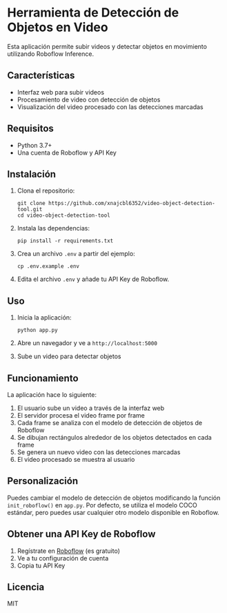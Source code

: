# Herramienta de Detección de Objetos en Video

Esta aplicación permite subir videos y detectar objetos en movimiento utilizando Roboflow Inference.

## Características

- Interfaz web para subir videos
- Procesamiento de video con detección de objetos
- Visualización del video procesado con las detecciones marcadas

## Requisitos

- Python 3.7+
- Una cuenta de Roboflow y API Key

## Instalación

1. Clona el repositorio:
   ```
   git clone https://github.com/xnajcbl6352/video-object-detection-tool.git
   cd video-object-detection-tool
   ```

2. Instala las dependencias:
   ```
   pip install -r requirements.txt
   ```

3. Crea un archivo `.env` a partir del ejemplo:
   ```
   cp .env.example .env
   ```

4. Edita el archivo `.env` y añade tu API Key de Roboflow.

## Uso

1. Inicia la aplicación:
   ```
   python app.py
   ```

2. Abre un navegador y ve a `http://localhost:5000`

3. Sube un video para detectar objetos

## Funcionamiento

La aplicación hace lo siguiente:

1. El usuario sube un video a través de la interfaz web
2. El servidor procesa el video frame por frame
3. Cada frame se analiza con el modelo de detección de objetos de Roboflow
4. Se dibujan rectángulos alrededor de los objetos detectados en cada frame
5. Se genera un nuevo video con las detecciones marcadas
6. El video procesado se muestra al usuario

## Personalización

Puedes cambiar el modelo de detección de objetos modificando la función `init_roboflow()` en `app.py`. Por defecto, se utiliza el modelo COCO estándar, pero puedes usar cualquier otro modelo disponible en Roboflow.

## Obtener una API Key de Roboflow

1. Regístrate en [Roboflow](https://roboflow.com/) (es gratuito)
2. Ve a tu configuración de cuenta
3. Copia tu API Key

## Licencia

MIT